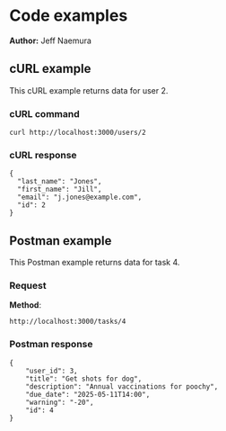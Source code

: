# Code examples

**Author:** Jeff Naemura

## cURL example

This cURL example returns data for user 2.

### cURL command

```shell
curl http://localhost:3000/users/2
```

### cURL response

```shell
{
  "last_name": "Jones",
  "first_name": "Jill",
  "email": "j.jones@example.com",
  "id": 2
}
```

## Postman example

This Postman example returns data for task 4.

### Request

**Method**:

```shell
http://localhost:3000/tasks/4
```

### Postman response

```shell
{
    "user_id": 3,
    "title": "Get shots for dog",
    "description": "Annual vaccinations for poochy",
    "due_date": "2025-05-11T14:00",
    "warning": "-20",
    "id": 4
}
```
